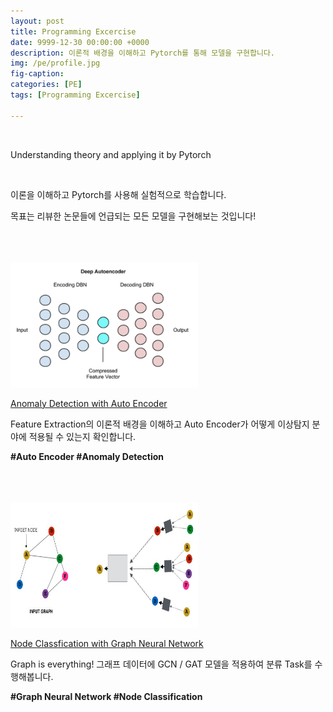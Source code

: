 ```yaml
---
layout: post
title: Programming Excercise 
date: 9999-12-30 00:00:00 +0000
description: 이론적 배경을 이해하고 Pytorch를 통해 모델을 구현합니다.
img: /pe/profile.jpg 
fig-caption:   
categories: [PE]
tags: [Programming Excercise]

---
```

<br/>

Understanding theory and applying it by Pytorch  
                                                                                                                              
<br/>

이론을 이해하고 Pytorch를 사용해 실험적으로 학습합니다.    
  
목표는 리뷰한 논문들에 언급되는 모든 모델을 구현해보는 것입니다!  
  
<br/>
  
<br/>

<br/>

<img src="/assets/img/pe/ae/profile.jpg" width="300" height="200" >
<br/>

[Anomaly Detection with Auto Encoder](https://chioni.github.io/AE)  
  
Feature Extraction의 이론적 배경을 이해하고 Auto Encoder가 어떻게 이상탐지 분야에 적용될 수 있는지 확인합니다.   
  
<b> #Auto Encoder  #Anomaly Detection</b>  

<br/>

<br/>

<br/>

<img src="/assets/img/pe/gnn/profile.jpg" width="300" height="200" >
  
[Node Classfication with Graph Neural Network](https://chioni.github.io/GNN)  
  
Graph is everything! 그래프 데이터에 GCN / GAT 모델을 적용하여 분류 Task를 수행해봅니다.  
  
<b> #Graph Neural Network  #Node Classification</b>  

<br/>

<br/>

<br/>
